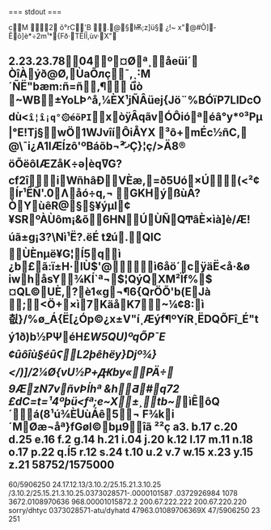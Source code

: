  === stdout ===

c M
 2 õ°rC'B	.@§Ѭ;z]ü§
¿!~	x"@#Õ]­Êõ]è*÷2m¹*{Fð·TÊÍĨ,ùv·X"

2.23.23.7804º¤Ø\ª¸åeüi´ÒîÀýð@Ø,ÙaÕлç¯,ˎ˸M´ÑË"bæm:ñ=ñ,¶	û֩ò ~WB±YoLÞ^å,¼ÈXި¹ iÑÂüej{Jö¨%BÓïP7LIDcOdù<`î¦î¡q°۞éõPI `xòÿÂqãvÓÔióªéâ°y*º³Pµ|°E!Tj§wÖ1WJvîíÔiÅYX ³ô+mÉc½ñC,@\¯i¿A1IÆÍzô'ºBáõb¬ަ²ޚÇ}¦ç/>Ä8® öÕëôƖÆZåK÷ə|èqߜG?cf2îiWñhâÐVÈæ,=ð5Uó×Ú(<²¢Ír¹ÊÑ'.0Ʌåó÷q,¬ GKHýßùÄ?ÒYùêR@§§¥ýµI¢¥SRºÀÙôm¡\&õ6HNÚÙÑQͲâÈ×ìà]è/Æ!úã±g¡3?\Nì¹Ë?.ëÉ
t߶ú.QIC	ÙÈnµë¥G¦Í5qì
¿b£ã:ï±H·lÙ$'@֌ì6åö´cÿäË<å·&ø iwhåsY¾KÍ`ª¬$¦QýQXM²Ïf%$¤QL©UÈ,?è1«g¬¶6{QrÖÕ'b(EJà
;<Ö+×ì7KäåK7~¼¢8:ì칎}/%ø_Á{Ë[¿Óp©¿x±V"í¸Æýf¶ºYíR¸ËDQÕFî_É"tý1ð)b½PѰéH£*W5QU)ºqÕP¯E\ ¢ûôîù§éûϚL2þêhëy}Djº¾}</)]/2¼Ø{vU½P+Ԫby«PÄ÷ 9ÆzN7vñvÞÍhª
&hƋ#q72
 £dC=t=¹4ºþü<fª;e~X±¸tb~*ìÊôQ´á(8¹ú¾È֠UùÁê5¬ F¾ki´MØæ¬åª}fGøl©bµ9îã
²²ç
a3.
b.17
c.20
d.25
e.16
f.2
g.14
h.21
i.04
j.20
k.12
l.17
m.11
n.18
o.17
p.22
q.Í5
r.12
s.24
t.10
u.2
v.7
w.15
x.23
y.15
z.21
58752/1575000
-
60/5906250
24.17.12.13/3.10.2/25.15.21.3.10.25
/3.10.2/25.15.21.3.10.25.0373028571-.0000101587
.0372926984
1078
3672.0108970636
968.00001015872.2
200.67.222.222
200.67.220.220
sorry/dhtyc 0373028571-atu/dyhatd
47963.01089706369X
47/5906250
23
251
